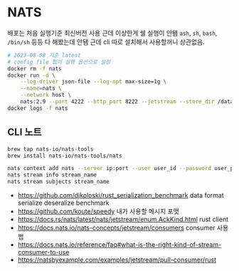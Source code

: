 # NATS

배포는 처음 실행기준 최신버전 사용 근데 이상한게 쉘 실행이 안됌 `ash`, `sh`, `bash`, `/bin/sh` 등등 다 해봤는데 안됌 근데 cli 따로 설치해서 사용할꺼니 상관없음.

```bash
# 2023-08-08 기준 latest
# config file 없이 실행 옵션으로 설정
docker rm -f nats
docker run -d \
    --log-driver json-file --log-opt max-size=1g \
    --name=nats \
    --network host \
    nats:2.9 --port 4222 --http_port 8222 --jetstream --store_dir /data --user test --pass test-test-test
docker logs -f nats
```

## CLI 노트

```bash
brew tap nats-io/nats-tools
brew install nats-io/nats-tools/nats

nats context add nats --server ip:port --user user_id --password user_pwd --description "NATS Demo" --select
nats stream info stream_name
nats stream subjects stream_name
```

- <https://github.com/djkoloski/rust_serialization_benchmark> data format serialize deseralize benchmark
- <https://github.com/koute/speedy> 내가 사용할 메시지 포맷
- <https://docs.rs/nats/latest/nats/jetstream/enum.AckKind.html> rust client
- <https://docs.nats.io/nats-concepts/jetstream/consumers> consumer 사용법
- <https://docs.nats.io/reference/faq#what-is-the-right-kind-of-stream-consumer-to-use>
- <https://natsbyexample.com/examples/jetstream/pull-consumer/rust>
